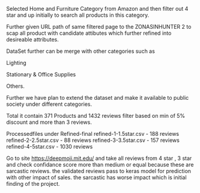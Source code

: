 Selected Home and Furniture Category from Amazon and 
then filter out 4 star and up initially to search all products in this category.

Further given URL path of same filtered page to the ZONASINHUNTER 2 to scap all product
with candidate attibutes which further refined into desireable attributes.

DataSet further can be merge with other categories such as

Lighting

Stationary & Office Supplies

Others.

Further we have plan to extend the dataset and make it available to public society under different categories.


Total it contain 371 Products and 1432 reviews filter based on min of 5% discount
and more than 3 reviews.



Processedfiles under Refined-final
refined-1-1.5star.csv   -  188 reviews
refined-2-2.5star.csv   -  88 reviews
refined-3-3.5star.csv   -  157 reviews
refined-4-5star.csv   -    1030 reviews



Go to site https://deepmoji.mit.edu/ and take all reviews from 4 star , 3 star and check confidance score more than medium or equal because
these are sarcastic reviews. the validated reviews pass to keras model for prediction with other impact of sales. the sarcastic has 
worse impact which is initial finding of the project.
